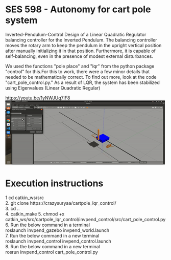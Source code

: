 
<h1>SES 598 - Autonomy for cart pole system</h1>

Inverted-Pendulum-Control
Design of a Linear Quadratic Regulator balancing controller for the Inverted Pendulum. The balancing controller moves the rotary arm to keep the pendulum in the upright vertical position after manually initializing it in that position. Furthermore, it is capable of self-balancing, even in the presence of modest external disturbances.

We used the functions "pole place" and "lqr" from the python package "control" for this.For this to work, there were a few minor details that needed to be mathematically correct. To find out more, look at the code "cart_pole_control.py."
As a result of LQR, the system has been stabilized using Eigenvalues (Linear Quadratic Regular)

https://youtu.be/1yNWJUq7lF8
<img src="demo.gif" width="500" height="200" />
<!-- ![Alt Text](demo.gif) -->

<h1>Execution instructions</h1>

1 cd catkin_ws/src  
2. git clone https://crazysuryaa/cartpole_lqr_control/  
3. cd ..  
4. catkin_make
5. chmod +x catkin_ws/src/cartpole_lqr_control/invpend_control/src/cart_pole_control.py  
6. Run the below command in a terminal  
   roslaunch invpend_gazebo invpend_world.launch  
7. Run the below command in a new terminal  
    roslaunch invpend_control invpend_control.launch   
8. Run the below command in a new terminal  
    rosrun invpend_control cart_pole_control.py  
   

